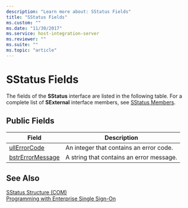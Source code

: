 ```yaml
---
description: "Learn more about: SStatus Fields"
title: "SStatus Fields"
ms.custom: ""
ms.date: "11/30/2017"
ms.service: host-integration-server
ms.reviewer: ""
ms.suite: ""
ms.topic: "article"
---
```

# SStatus Fields
The fields of the **SStatus** interface are listed in the following table. For a complete list of **SExternal** interface members, see [SStatus Members](../esso/sstatus-members.md).  
  
## Public Fields  
  
|Field|Description|  
|-----------|-----------------|  
|[ullErrorCode](../esso/sstatus-ullerrorcode-field.md)|An integer that contains an error code.|  
|[bstrErrorMessage](../esso/sstatus-bstrerrormessage-field.md)|A string that contains an error message.|  
  
## See Also  
 [SStatus Structure (COM)](../esso/sstatus-structure-com.md)   
 [Programming with Enterprise Single Sign-On](../esso/programming-with-enterprise-single-sign-on.md)
